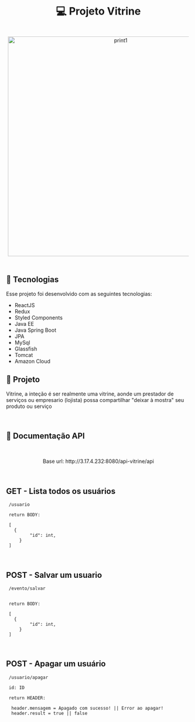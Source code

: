 <h1 align="center">
  💻 Projeto Vitrine
</h1>

<br>
  <p align="center" style="margin: 5px;">
    <img alt="print1" src="./src/assets/print.png" height="600px">    
  </p>

<br>

## 📛 Tecnologias

Esse projeto foi desenvolvido com as seguintes tecnologias:

- ReactJS
- Redux
- Styled Components
- Java EE
- Java Spring Boot
- JPA
- MySql
- Glassfish
- Tomcat
- Amazon Cloud

## 🧠 Projeto

Vitrine, a inteção é ser realmente uma vitrine, aonde um prestador de serviços ou empresario (lojista) possa compartilhar "deixar à mostra" seu produto ou serviço

<br>

## 📜 Documentação API

<br>
  <p align="center">
  Base url: http://3.17.4.232:8080/api-vitrine/api
</p>
<br>

## GET - Lista todos os usuários

     /usuario

     return BODY:

     [
       {
             "id": int,
         }
     ]

<br>

## POST - Salvar um usuario

     /evento/salvar


     return BODY:

     [
       {
             "id": int,
         }
     ]

<br>

## POST - Apagar um usuário

     /usuario/apagar

     id: ID

     return HEADER:

      header.mensagem = Apagado com sucesso! || Error ao apagar!
      header.result = true || false
 
 <br>
 <br>
